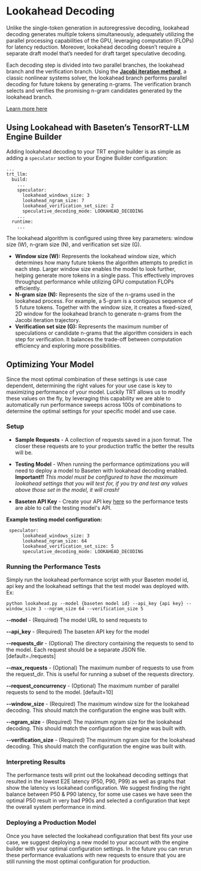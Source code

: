 # Lookahead Decoding

Unlike the single-token generation in autoregressive decoding, lookahead decoding generates multiple tokens simultaneously, adequately utilizing the parallel processing capabilities of the GPU, leveraging computation (FLOPs) for latency reduction. Moreover, lookahead decoding doesn’t require a separate draft model that’s needed for draft target speculative decoding.

Each decoding step is divided into two parallel branches, the lookahead branch and the verification branch. Using the [**Jacobi iteration method**](https://ieeexplore.ieee.org/stamp/stamp.jsp?tp=&arnumber=5385084), a classic nonlinear systems solver, the lookahead branch performs parallel decoding for future tokens by generating n-grams. The verification branch selects and verifies the promising n-gram candidates generated by the lookahead branch.

[Learn more here](https://developer.nvidia.com/blog/optimizing-qwen2-5-coder-throughput-with-nvidia-tensorrt-llm-lookahead-decoding/)

## Using Lookahead with Baseten’s TensorRT-LLM Engine Builder

Adding lookahead decoding to your TRT engine builder is as simple as adding a `speculator` section to your Engine Builder configuration:

```
...
trt_llm:
  build:
    ...
    speculator:
      lookahead_windows_size: 3
      lookahead_ngram_size: 7
      lookahead_verification_set_size: 2
      speculative_decoding_mode: LOOKAHEAD_DECODING
    ...
  runtime:
    ...
```

The lookahead algorithm is configured using three key parameters: window size (W), n-gram size (N), and verification set size (G).

- **Window size (W):** Represents the lookahead window size, which determines how many future tokens the algorithm attempts to predict in each step. Larger window size enables the model to look further, helping generate more tokens in a single pass. This effectively improves throughput performance while utilizing GPU computation FLOPs efficiently.
- **N-gram size (N):** Represents the size of the n-grams used in the lookahead process. For example, a 5-gram is a contiguous sequence of 5 future tokens. Together with the window size, it creates a fixed-sized, 2D window for the lookahead branch to generate n-grams from the Jacobi iteration trajectory.
- **Verification set size (G):** Represents the maximum number of speculations or candidate n-grams that the algorithm considers in each step for verification. It balances the trade-off between computation efficiency and exploring more possibilities.

## Optimizing Your Model

Since the most optimal combination of these settings is use case dependent, determining the right values for your use case is key to maximizing performance of your model. Luckily TRT allows us to modify these values on the fly, by leveraging this capability we are able to automatically run performance sweeps across 100s of combinations to determine the optimal settings for your specific model and use case.

### Setup

- **Sample Requests** - A collection of requests saved in a json format. The closer these requests are to your production traffic the better the results will be.

- **Testing Model** - When running the performance optimizations you will need to deploy a model to Baseten with lookahead decoding enabled. **Important!!** _This model must be configured to have the maximum lookahead settings that you will test for, if you try and test any values above those set in the model, it will crash!_

- **Baseten API Key** - Create your API key [here](https://app.baseten.co/settings/api_keys) so the performance tests are able to call the testing model's API.

**Example testing model configuration:**

```
 speculator:
      lookahead_windows_size: 3
      lookahead_ngram_size: 64
      lookahead_verification_set_size: 5
      speculative_decoding_mode: LOOKAHEAD_DECODING
```

### Running the Performance Tests

Simply run the lookahead performance script with your Baseten model id, api key and the lookahead settings that the test model was deployed with. Ex:

```
python lookahead.py --model {baseten model id} --api_key {api key} --window_size 3 --ngram_size 64 --verification_size 5
```

**--model** - (Required) The model URL to send requests to

**--api_key** - (Required) The baseten API key for the model

**--requests_dir** - (Optional) The directory containing the requests to send to the model. Each request should be a separate JSON file. [default=./requests]

**--max_requests** - (Optional) The maximum number of requests to use from the request_dir. This is useful for running a subset of the requests directory.

**--request_concurrency** - (Optional) The maximum number of parallel requests to send to the model. [default=10]

**--window_size** - (Required) The maximum window size for the lookahead decoding. This should match the configuration the engine was built with.

**--ngram_size** - (Required) The maximum ngram size for the lookahead decoding. This should match the configuration the engine was built with.

**--verification_size** - (Required) The maximum ngram size for the lookahead decoding. This should match the configuration the engine was built with.

### Interpreting Results

The performance tests will print out the lookahead decoding settings that resulted in the lowest E2E latency (P50, P90, P99) as well as graphs that show the latency vs lookahead configuration. We suggest finding the right balance between P50 & P90 latency, for some use cases we have seen the optimal P50 result in very bad P90s and selected a configuration that kept the overall system performance in mind.

### Deploying a Production Model

Once you have selected the lookahead configuration that best fits your use case, we suggest deploying a new model to your account with the engine builder with your optimal configuration settings. In the future you can rerun these performance evaluations with new requests to ensure that you are still running the most optimal configuration for production.
